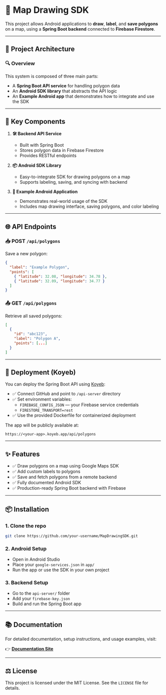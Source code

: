 # 📍 Map Drawing SDK

This project allows Android applications to **draw**, **label**, and **save polygons** on a map, using a **Spring Boot backend** connected to **Firebase Firestore**.

---

## 🧱 Project Architecture

### 🔍 Overview
This system is composed of three main parts:

- A **Spring Boot API service** for handling polygon data
- An **Android SDK library** that abstracts the API logic
- An **Example Android app** that demonstrates how to integrate and use the SDK

---

## 🔑 Key Components

1. **🛠 Backend API Service**
   - Built with Spring Boot
   - Stores polygon data in Firebase Firestore
   - Provides RESTful endpoints

2. **📦 Android SDK Library**
   - Easy-to-integrate SDK for drawing polygons on a map
   - Supports labeling, saving, and syncing with backend

3. **📱 Example Android Application**
   - Demonstrates real-world usage of the SDK
   - Includes map drawing interface, saving polygons, and color labeling

---

## 🌐 API Endpoints

### 📥 POST `/api/polygons`
Save a new polygon:
```json
{
  "label": "Example Polygon",
  "points": [
    { "latitude": 32.08, "longitude": 34.78 },
    { "latitude": 32.09, "longitude": 34.77 }
  ]
}
```

### 📤 GET `/api/polygons`
Retrieve all saved polygons:
```json
[
  {
    "id": "abc123",
    "label": "Polygon A",
    "points": [...]
  }
]
```

---

## 🚀 Deployment (Koyeb)

You can deploy the Spring Boot API using [Koyeb](https://www.koyeb.com/):

- ✅ Connect GitHub and point to `/api-server` directory
- ✅ Set environment variables:
  - `FIREBASE_CONFIG_JSON` — your Firebase service credentials
  - `FIRESTORE_TRANSPORT=rest`
- ✅ Use the provided Dockerfile for containerized deployment

The app will be publicly available at:

```
https://<your-app>.koyeb.app/api/polygons
```

---

## ✨ Features

- ✅ Draw polygons on a map using Google Maps SDK
- ✅ Add custom labels to polygons
- ✅ Save and fetch polygons from a remote backend
- ✅ Fully documented Android SDK
- ✅ Production-ready Spring Boot backend with Firebase

---

## 📦 Installation

### 1. Clone the repo
```bash
git clone https://github.com/your-username/MapDrawingSDK.git
```

### 2. Android Setup
- Open in Android Studio
- Place your `google-services.json` in `app/`
- Run the app or use the SDK in your own project

### 3. Backend Setup
- Go to the `api-server/` folder
- Add your `firebase-key.json`
- Build and run the Spring Boot app

---

## 📚 Documentation

For detailed documentation, setup instructions, and usage examples, visit:

👉 [**Documentation Site**](https://hadarzimberg.github.io/25B-10221-Advanced_Seminar_in_Mobile_Development/)

---

## ⚖ License

This project is licensed under the MIT License. See the `LICENSE` file for details.